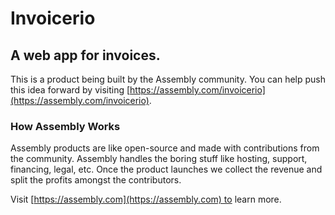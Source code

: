 # Invoicerio

## A web app for invoices.

This is a product being built by the Assembly community. You can help push this idea forward by visiting [https://assembly.com/invoicerio](https://assembly.com/invoicerio).

### How Assembly Works

Assembly products are like open-source and made with contributions from the community. Assembly handles the boring stuff like hosting, support, financing, legal, etc. Once the product launches we collect the revenue and split the profits amongst the contributors.

Visit [https://assembly.com](https://assembly.com) to learn more.
